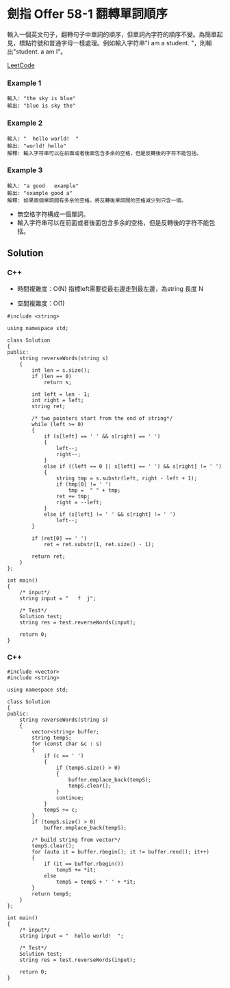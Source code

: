 # 劍指 Offer 58-1 翻轉單詞順序

輸入一個英文句子，翻轉句子中單詞的順序，但單詞內字符的順序不變。為簡單起見，標點符號和普通字母一樣處理。例如輸入字符串"I am a student. "，則輸出"student. a am I"。

[LeetCode](https://leetcode-cn.com/problems/fan-zhuan-dan-ci-shun-xu-lcof/)

### Example 1
```
輸入: "the sky is blue"
輸出: "blue is sky the"
```

### Example 2
```
輸入: "  hello world!  "
輸出: "world! hello"
解釋: 輸入字符串可以在前面或者後面包含多余的空格，但是反轉後的字符不能包括。
```

### Example 3
```
輸入: "a good   example"
輸出: "example good a"
解釋: 如果兩個單詞間有多余的空格，將反轉後單詞間的空格減少到只含一個。
```

* 無空格字符構成一個單詞。
* 輸入字符串可以在前面或者後面包含多余的空格，但是反轉後的字符不能包括。


## Solution  

### C++

* 時間複雜度：O(N) 指標left需要從最右邊走到最左邊，為string 長度 N

* 空間複雜度：O(1) 
```
#include <string>

using namespace std;

class Solution
{
public:
    string reverseWords(string s)
    {
        int len = s.size();
        if (len == 0)
            return s;

        int left = len - 1;
        int right = left;
        string ret;

        /* two pointers start from the end of string*/
        while (left >= 0)
        {
            if (s[left] == ' ' && s[right] == ' ')
            {
                left--;
                right--;
            }
            else if ((left == 0 || s[left] == ' ') && s[right] != ' ')
            {
                string tmp = s.substr(left, right - left + 1);
                if (tmp[0] != ' ')
                    tmp =  " " + tmp;
                ret += tmp;
                right = --left;
            }
            else if (s[left] != ' ' && s[right] != ' ')
                left--;
        }

        if (ret[0] == ' ')
            ret = ret.substr(1, ret.size() - 1);

        return ret;
    }
};

int main()
{
    /* input*/
    string input = "   f  j";

    /* Test*/
    Solution test;
    string res = test.reverseWords(input);

    return 0;
}
```
### C++

```
#include <vector>
#include <string>

using namespace std;

class Solution
{
public:
    string reverseWords(string s)
    {
        vector<string> buffer;
        string tempS;
        for (const char &c : s)
        {
            if (c == ' ')
            {
                if (tempS.size() > 0)
                {
                    buffer.emplace_back(tempS);
                    tempS.clear();
                }
                continue;
            }
            tempS += c;
        }
        if (tempS.size() > 0)
            buffer.emplace_back(tempS);

        /* build string from vector*/
        tempS.clear();
        for (auto it = buffer.rbegin(); it != buffer.rend(); it++)
        {
            if (it == buffer.rbegin())
                tempS += *it;
            else
                tempS = tempS + ' ' + *it;
        }
        return tempS;
    }
};

int main()
{
    /* input*/
    string input = "  hello world!  ";

    /* Test*/
    Solution test;
    string res = test.reverseWords(input);

    return 0;
}
```